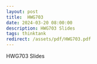 ```yaml
---
layout: post
title:  HWG703
date: 2024-03-20 08:00:00
description: HWG703 Slides
tags: thinktank
redirect: /assets/pdf/HWG703.pdf
---
```


HWG703 Slides



